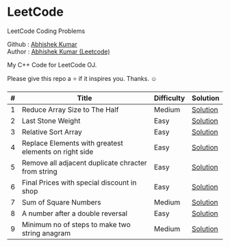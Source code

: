 # LeetCode
LeetCode Coding Problems

Github : <a href="https://github.com/qazwsxedcrfv12">Abhishek Kumar</a><br>
Author : <a href="https://leetcode.com/abhishek-k8/">Abhishek Kumar (Leetcode)</a>


My C++ Code for LeetCode OJ.

Please give this repo a ⭐️ if it inspires you. Thanks. ☺️

<table>
        <thead>
            <tr>
                <th>#</th>
                <th>Title</th>
                <th>Difficulty</th>
                <th>Solution</th>
            </tr>
        </thead>
        <tbody>
            <tr>
                <td>1</td>
                <td>Reduce Array Size to The Half</td>
                <td>Medium</td>
                <td><a
                        href="https://github.com/qazwsxedcrfv12/LeetCode/blob/main/1338.%20Reduce%20Array%20Size%20to%20The%20Half/a.md">Solution</a>
                </td>
                </tr>
                <tr>
                 <td>2</td>
                <td>Last Stone Weight</td>
                <td>Easy</td>
                <td><a
                        href="https://github.com/qazwsxedcrfv12/LeetCode/blob/main/1046.%20Last%20Stone%20Weight/a.md">Solution</a>
                </td>
            </tr>
            <tr>
                    <td>3</td>
                    <td>Relative Sort Array</td>
                    <td>Easy</td>
                     <td><a href="https://github.com/qazwsxedcrfv12/LeetCode/blob/main/1122.%20Relative%20Sort%20Array/a.md">Solution</a></td>
                </tr>
            <tr>
                    <td>4</td>
                    <td>Replace Elements with greatest elements on right side</td>
                    <td>Easy</td>
                    <td><a href="https://github.com/qazwsxedcrfv12/LeetCode/blob/main/1299.%20Replace%20Elements%20with%20Greatest%20Element%20on%20Right%20Side/a.md">Solution</a></td>
                </tr>
                <tr>
                        <td>5</td>
                        <td>Remove all adjacent duplicate chracter from string</td>
                        <td>Easy</td>
                        <td><a href="https://github.com/qazwsxedcrfv12/LeetCode/blob/main/Remove%20All%20Adjacent%20Duplicates%20In%20String/a.md">Solution</a></td>
                </tr>
                <tr>
                        <td>6</td>
                        <td>Final Prices with special discount in shop</td>
                        <td>Easy</td>
                        <td><a href="https://github.com/qazwsxedcrfv12/LeetCode/blob/main/1475.%20Final%20Prices%20With%20a%20Special%20Discount%20in%20a%20Shop/a.md">Solution</a></td>
                        <tr>
                                <td>7</td>
                                <td>Sum of Square Numbers</td>
                                <td>Medium</td>
                                <td><a href="https://github.com/qazwsxedcrfv12/LeetCode/blob/main/633.%20Sum%20of%20Square%20Numbers/a.md">Solution</a></td>
                        <tr>
                                <td>8</td>
                                <td>A number after a double reversal</td>
                                <td>Easy</td>
                                <td><a href="https://github.com/qazwsxedcrfv12/LeetCode/blob/main/2119.%20A%20Number%20After%20a%20Double%20Reversal/a.md">Solution</a></td>
                       <tr>
                               <td>9</td>
                               <td>Minimum no of steps to make two string anagram</td>
                               <td>Medium</td>
                               <td><a href="https://github.com/qazwsxedcrfv12/LeetCode/blob/main/1347.%20Minimum%20Number%20of%20Steps%20to%20Make%20Two%20Strings%20Anagram/a.md">Solution</a></td>
        </tbody>
    </table>
